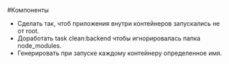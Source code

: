 #Компоненты
- Сделать так, чтоб приложения внутри контейнеров запускались не от root.
- Доработать task clean:backend чтобы игнорировалась папка node_modules.
- Генерировать при запуске каждому контейнеру определенное имя.
